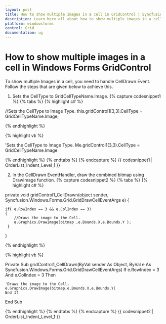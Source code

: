 ```yaml
---
layout: post
title: How to show multiple images in a cell in GridControl | Syncfusion
description: Learn here all about how to show multiple images in a cell of Syncfusion Windows Forms GridControl control and more.
platform: windowsforms
control: Grid
documentation: ug
---
```


# How to show multiple images in a cell in Windows Forms GridControl

To show multiple Images in a cell, you need to handle CellDrawn Event. Follow the steps that are given below to achieve this.

1. Sets the CellType to GridCellTypeName.Image.
{% capture codesnippet1 %}
{% tabs %}
{% highlight c# %}

//Sets the CellType to Image Type.
this.gridControl1[3,3].CellType = GridCellTypeName.Image;

{% endhighlight  %}
				
{% highlight vb %}

'Sets the CellType to Image Type.
Me.gridControl1(3,3).CellType = GridCellTypeName.Image

{% endhighlight  %}
{% endtabs %}
{% endcapture %}
{{ codesnippet1 | OrderList_Indent_Level_1 }}

2. In the CellDrawn EventHandler, draw the combined bitmap using DrawImage function.
{% capture codesnippet2 %}
{% tabs %}
{% highlight c# %}

private void gridControl1_CellDrawn(object sender, Syncfusion.Windows.Forms.Grid.GridDrawCellEventArgs e)
{

	if( e.RowIndex == 3 && e.ColIndex == 3)
	{
		//Draws the image to the Cell.
		e.Graphics.DrawImage(bitmap ,e.Bounds.X,e.Bounds.Y );
	 }
}

{% endhighlight  %}
				
{% highlight vb %}

Private Sub gridControl1_CellDrawn(ByVal sender As Object, ByVal e As Syncfusion.Windows.Forms.Grid.GridDrawCellEventArgs)
	If e.RowIndex = 3 And e.ColIndex = 3 Then
 
    'Draws the image to the Cell.
	e.Graphics.DrawImage(bitmap,e.Bounds.X,e.Bounds.Y)
	End If
End Sub

{% endhighlight  %}
{% endtabs %}
{% endcapture %}
{{ codesnippet2 | OrderList_Indent_Level_1 }}